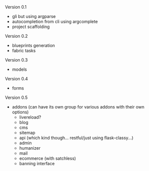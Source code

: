 Version 0.1
  - gli but using argparse
  - autocompletion from cli using argcomplete
  - project scaffolding

Version 0.2
  - blueprints generation
  - fabric tasks

Version 0.3
  - models

Version 0.4
  - forms

Version 0.5
  - addons (can have its own group for various addons with their own options)
    - livereload?
    - blog
    - cms
    - sitemap
    - api (which kind though... restful/just using flask-classy...)
    - admin
    - humanizer
    - mail
    - ecommerce (with satchless)
    - banning interface

